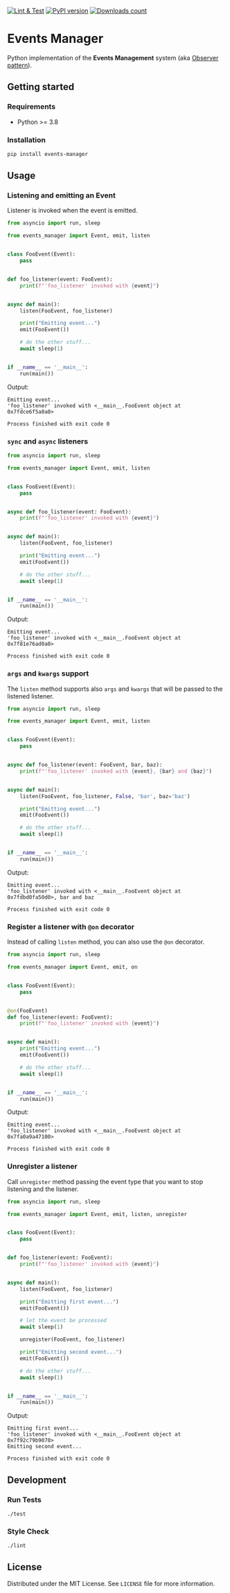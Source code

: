 [![Lint & Test](https://github.com/webfucktory/python-events-manager/actions/workflows/lint-and-test.yml/badge.svg)](https://github.com/webfucktory/python-events-manager/actions/workflows/lint-and-test.yml)
[![PyPI version](https://badge.fury.io/py/events-manager.svg)](https://pypi.org/project/events-manager)
[![Downloads count](https://img.shields.io/pypi/dm/events-manager)](https://pypistats.org/packages/events-manager)

# Events Manager

Python implementation of the **Events Management** system (aka [Observer pattern](https://en.wikipedia.org/wiki/Observer_pattern)).

## Getting started

### Requirements

- Python >= 3.8

### Installation

```bash
pip install events-manager
```

## Usage

### Listening and emitting an Event

Listener is invoked when the event is emitted.

```python
from asyncio import run, sleep

from events_manager import Event, emit, listen


class FooEvent(Event):
    pass


def foo_listener(event: FooEvent):
    print(f"'foo_listener' invoked with {event}")


async def main():
    listen(FooEvent, foo_listener)

    print("Emitting event...")
    emit(FooEvent())

    # do the other stuff...
    await sleep(1)


if __name__ == '__main__':
    run(main())
```

Output:

```
Emitting event...
'foo_listener' invoked with <__main__.FooEvent object at 0x7fdce6f5a0a0>

Process finished with exit code 0
```

### `sync` and `async` listeners

```python
from asyncio import run, sleep

from events_manager import Event, emit, listen


class FooEvent(Event):
    pass


async def foo_listener(event: FooEvent):
    print(f"'foo_listener' invoked with {event}")


async def main():
    listen(FooEvent, foo_listener)

    print("Emitting event...")
    emit(FooEvent())

    # do the other stuff...
    await sleep(1)


if __name__ == '__main__':
    run(main())
```

Output:

```
Emitting event...
'foo_listener' invoked with <__main__.FooEvent object at 0x7f81e76ad0a0>

Process finished with exit code 0
```

### `args` and `kwargs` support

The `listen` method supports also `args` and `kwargs` that will be passed to the listened listener.

```python
from asyncio import run, sleep

from events_manager import Event, emit, listen


class FooEvent(Event):
    pass


async def foo_listener(event: FooEvent, bar, baz):
    print(f"'foo_listener' invoked with {event}, {bar} and {baz}")


async def main():
    listen(FooEvent, foo_listener, False, 'bar', baz='baz')

    print("Emitting event...")
    emit(FooEvent())

    # do the other stuff...
    await sleep(1)


if __name__ == '__main__':
    run(main())

```

Output:

```
Emitting event...
'foo_listener' invoked with <__main__.FooEvent object at 0x7fdbd0fa50d0>, bar and baz

Process finished with exit code 0
```

### Register a listener with `@on` decorator

Instead of calling `listen` method, you can also use the `@on` decorator.

```python
from asyncio import run, sleep

from events_manager import Event, emit, on


class FooEvent(Event):
    pass


@on(FooEvent)
def foo_listener(event: FooEvent):
    print(f"'foo_listener' invoked with {event}")


async def main():
    print("Emitting event...")
    emit(FooEvent())

    # do the other stuff...
    await sleep(1)


if __name__ == '__main__':
    run(main())

```

Output:

```
Emitting event...
'foo_listener' invoked with <__main__.FooEvent object at 0x7fa0a9a47100>

Process finished with exit code 0
```

### Unregister a listener

Call `unregister` method passing the event type that you want to stop listening and the listener.

```python
from asyncio import run, sleep

from events_manager import Event, emit, listen, unregister


class FooEvent(Event):
    pass


def foo_listener(event: FooEvent):
    print(f"'foo_listener' invoked with {event}")


async def main():
    listen(FooEvent, foo_listener)

    print("Emitting first event...")
    emit(FooEvent())

    # let the event be processed
    await sleep(1)

    unregister(FooEvent, foo_listener)

    print("Emitting second event...")
    emit(FooEvent())

    # do the other stuff...
    await sleep(1)


if __name__ == '__main__':
    run(main())

```

Output:

```
Emitting first event...
'foo_listener' invoked with <__main__.FooEvent object at 0x7f92c79b9070>
Emitting second event...

Process finished with exit code 0
```

## Development

### Run Tests

```shell script
./test
```

### Style Check

```shell script
./lint
```

## License

Distributed under the MIT License. See `LICENSE` file for more information.

